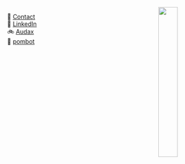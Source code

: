 <img align="right" width="30%" src="https://ribena75.github.io/richard.andrew/assets/img/youdad2.png">

👋 [Contact](mailto:richiebandrew@gmail.com)  
🔗 <a href="https://www.linkedin.com/in/richardandrew75/" target="_blank">LinkedIn</a>  
🚲 [Audax](/richard.andrew/audax/audax.html)  
🤖 [pombot](/pombot/)
